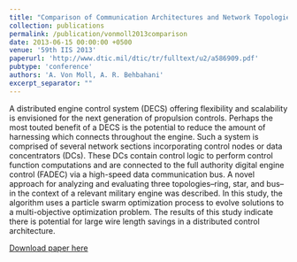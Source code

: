 ```yaml
---
title: "Comparison of Communication Architectures and Network Topologies for Distributed Propulsion Controls"
collection: publications
permalink: /publication/vonmoll2013comparison
date: 2013-06-15 00:00:00 +0500
venue: '59th IIS 2013'
paperurl: 'http://www.dtic.mil/dtic/tr/fulltext/u2/a586909.pdf'
pubtype: 'conference'
authors: 'A. Von Moll, A. R. Behbahani'
excerpt_separator: ""
---
```

A distributed engine control system (DECS) offering flexibility and scalability is envisioned for the next generation of propulsion controls. Perhaps the most touted benefit of a DECS is the potential to reduce the amount of harnessing which connects throughout the engine. Such a system is comprised of several network sections incorporating control nodes or data concentrators (DCs). These DCs contain control logic to perform control function computations and are connected to the full authority digital engine control (FADEC) via a high-speed data communication bus. A novel approach for analyzing and evaluating three topologies–ring, star, and bus–in the context of a relevant military engine was described. In this study, the algorithm uses a particle swarm optimization process to evolve solutions to a multi-objective optimization problem. The results of this study indicate there is potential for large wire length savings in a distributed control architecture.

[Download paper here](http://www.dtic.mil/dtic/tr/fulltext/u2/a586909.pdf)